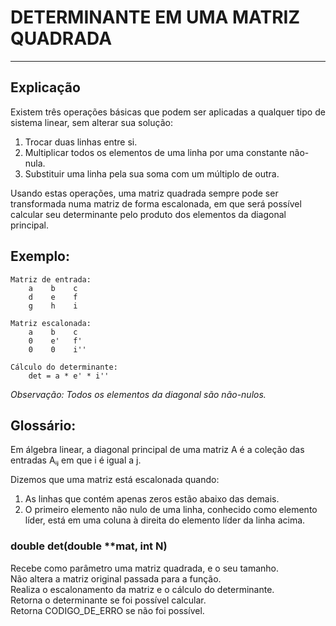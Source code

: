# DETERMINANTE EM UMA MATRIZ QUADRADA

---

## Explicação

Existem três operações básicas que podem ser aplicadas a
qualquer tipo de sistema linear, sem alterar sua solução:

1. Trocar duas linhas entre si.
2. Multiplicar todos os elementos de
uma linha por uma constante não-nula.
3. Substituir uma linha pela sua soma
com um múltiplo de outra.
    
Usando estas operações, uma matriz quadrada sempre pode
ser transformada numa matriz de forma escalonada, em que
será possível calcular seu determinante pelo produto dos
elementos da diagonal principal.

## Exemplo:

    Matriz de entrada:
        a    b    c
        d    e    f
        g    h    i
            
    Matriz escalonada:
        a    b    c
        0    e'   f'
        0    0    i''
            
    Cálculo do determinante:
        det = a * e' * i''
        
<i>Observação: Todos os elementos da diagonal são não-nulos.</i>

## Glossário:

Em álgebra linear, a diagonal principal de uma matriz A
é a coleção das entradas Aᵢⱼ em que i é igual a j.

Dizemos que uma matriz está escalonada quando:
    
1. As linhas que contém apenas zeros estão abaixo das demais.
2. O primeiro elemento não nulo de uma linha, conhecido como elemento líder,
está em uma coluna à direita do elemento líder da linha acima.

### double det(double **mat, int N)
Recebe como parâmetro uma matriz quadrada, e o seu tamanho. <br>
Não altera a matriz original passada para a função. <br>
Realiza o escalonamento da matriz e o cálculo do determinante. <br>
Retorna o determinante se foi possível calcular. <br>
Retorna CODIGO_DE_ERRO se não foi possível.

